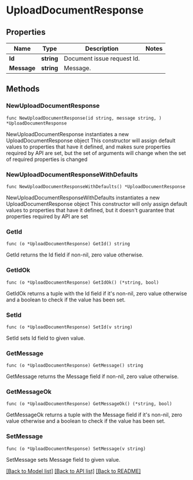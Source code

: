 # UploadDocumentResponse

## Properties

Name | Type | Description | Notes
------------ | ------------- | ------------- | -------------
**Id** | **string** | Document issue request Id. | 
**Message** | **string** | Message. | 

## Methods

### NewUploadDocumentResponse

`func NewUploadDocumentResponse(id string, message string, ) *UploadDocumentResponse`

NewUploadDocumentResponse instantiates a new UploadDocumentResponse object
This constructor will assign default values to properties that have it defined,
and makes sure properties required by API are set, but the set of arguments
will change when the set of required properties is changed

### NewUploadDocumentResponseWithDefaults

`func NewUploadDocumentResponseWithDefaults() *UploadDocumentResponse`

NewUploadDocumentResponseWithDefaults instantiates a new UploadDocumentResponse object
This constructor will only assign default values to properties that have it defined,
but it doesn't guarantee that properties required by API are set

### GetId

`func (o *UploadDocumentResponse) GetId() string`

GetId returns the Id field if non-nil, zero value otherwise.

### GetIdOk

`func (o *UploadDocumentResponse) GetIdOk() (*string, bool)`

GetIdOk returns a tuple with the Id field if it's non-nil, zero value otherwise
and a boolean to check if the value has been set.

### SetId

`func (o *UploadDocumentResponse) SetId(v string)`

SetId sets Id field to given value.


### GetMessage

`func (o *UploadDocumentResponse) GetMessage() string`

GetMessage returns the Message field if non-nil, zero value otherwise.

### GetMessageOk

`func (o *UploadDocumentResponse) GetMessageOk() (*string, bool)`

GetMessageOk returns a tuple with the Message field if it's non-nil, zero value otherwise
and a boolean to check if the value has been set.

### SetMessage

`func (o *UploadDocumentResponse) SetMessage(v string)`

SetMessage sets Message field to given value.



[[Back to Model list]](../README.md#documentation-for-models) [[Back to API list]](../README.md#documentation-for-api-endpoints) [[Back to README]](../README.md)


